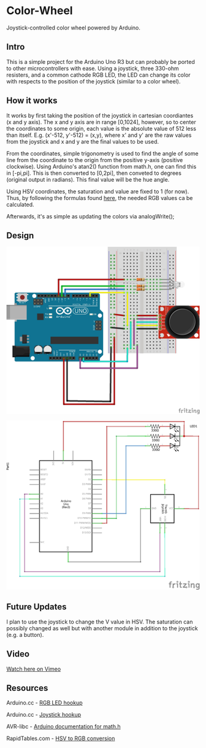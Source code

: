 # Color-Wheel
Joystick-controlled color wheel powered by Arduino.




## Intro

This is a simple project for the Arduino Uno R3 but can probably be ported to other microcontrollers with ease.
Using a joystick, three 330-ohm resisters, and a common cathode RGB LED, the LED can change its color with respects
to the position of the joystick (similar to a color wheel). 




## How it works

It works by first taking the position of the joystick in cartesian coordiantes (x and y axis). The x and y axis
are in range [0,1024], however, so to center the coordinates to some origin, each value is the absolute value of
512 less than itself. E.g. (x'-512, y'-512) = (x,y), where x' and y' are the raw values from the joystick and x
and y are the final values to be used.

From the coordinates, simple trigonometry is used to find the angle of some line from the coordinate to the 
origin from the positive y-axis (positive clockwise). Using Arduino's atan2() function from math.h, one can find
this in [-pi,pi]. This is then converted to [0,2pi], then conveted to degrees (original output in radians). This
final value will be the hue angle. 

Using HSV coordinates, the saturation and value are fixed to 1 (for now). Thus, by following the formulas found 
[here](https://www.rapidtables.com/convert/color/hsv-to-rgb.html), the needed RGB values ca be calculated.

Afterwards, it's as simple as updating the colors via analogWrite();

## Design
![breadboard design](https://raw.githubusercontent.com/calvinnnnnx5/Color-Wheel/master/color_wheel_bb.jpg)

![schematics](https://raw.githubusercontent.com/calvinnnnnx5/Color-Wheel/master/color_wheel_schem.jpg)




## Future Updates
I plan to use the joystick to change the V value in HSV. The saturation can possibly changed as well but with
another module in addition to the joystick (e.g. a button).




## Video
[Watch here on Vimeo](https://vimeo.com/247068627/1ff394cbfa)




## Resources

Arduino.cc - [RGB LED hookup](https://playground.arduino.cc/Main/RGBLEDPWM) 

Arduino.cc - [Joystick hookup](https://www.arduino.cc/en/Tutorial/JoyStick)

AVR-libc - [Arduino documentation for math.h](http://www.nongnu.org/avr-libc/user-manual/group__avr__math.html)

RapidTables.com - [HSV to RGB conversion](https://www.rapidtables.com/convert/color/hsv-to-rgb.html)


